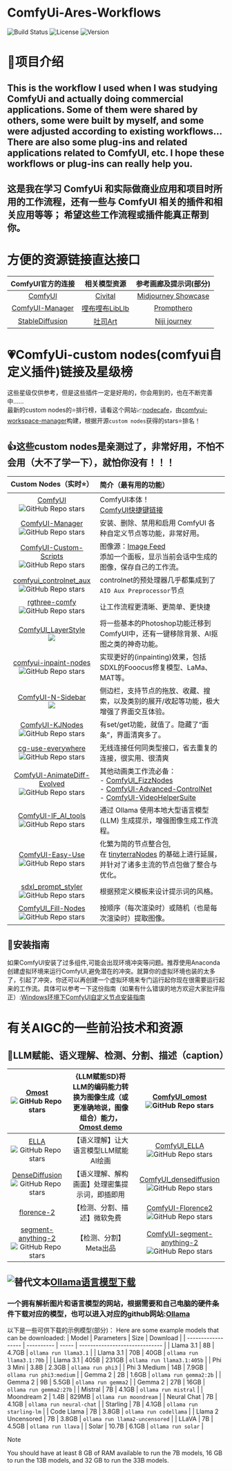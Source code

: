# ComfyUi-Ares-Workflows
![Build Status](https://img.shields.io/badge/build-passing-red)
![License](https://img.shields.io/badge/license-MIT-blue)
![Version](https://img.shields.io/badge/version-1.0.0-orange)

# 🌲项目介绍

This is the workflow I used when I was studying ComfyUi and actually doing commercial applications. Some of them were shared by others, some were built by myself, and some were adjusted according to existing workflows... There are also some plug-ins and related applications related to ComfyUI, etc.
I hope these workflows or plug-ins can really help you.
-----------------------------------------------------------------------------------------------------------------------------------------------------------------------------------------------------------------------
这是我在学习 ComfyUi 和实际做商业应用和项目时所用的工作流程，还有一些与 ComfyUI 相关的插件和相关应用等等；
希望这些工作流程或插件能真正帮到你。
-
# 方便的资源链接直达接口

| ComfyUI官方的连接 | 相关模型资源 | 参考画廊及提示词(部分)  |
| :------: | :------: | :------: |
| [ComfyUI](https://github.com/comfyanonymous/ComfyUI) | [Civital](https://civitai.com/) | [Midjourney Showcase](https://www.midjourney.com/showcase)  |
| [ComfyUI-Manager](https://github.com/ltdrdata/ComfyUI-Manager)  | [哩布哩布LibLIb](https://www.liblib.art/)  | [Prompthero](https://prompthero.com/)  |
| [StableDiffusion](https://github.com/Stability-AI/stablediffusion)  | [吐司Art](https://tusiart.com/)    | [Niji journey](https://nijijourney.com/zhhttps://nijijourney.com/zh/app) |

# 💗ComfyUi-custom nodes(comfyui自定义插件)链接及星级榜
这些星级仅供参考，但是这些插件一定是好用的，你会用到的，也在不断完善中……<br>
最新的custom nodes的⭐排行榜，请看这个网站📈[nodecafe](https://www.nodecafe.co/nodes)，由[comfyui-workspace-manager](https://github.com/11cafe/comfyui-workspace-manager)构建，根据开源`custom nodes`获得的stars⭐排名！
## 👍这些custom nodes是亲测过了，非常好用，不怕不会用（大不了学一下），就怕你没有！！！
| Custom Nodes（实时⭐）    | 简介（最有用的功能）         |
| :----------------------:  | :------------------------   |
| [ComfyUI](https://github.com/comfyanonymous/ComfyUI)<br>![GitHub Repo stars](https://img.shields.io/github/stars/comfyanonymous/ComfyUI)   | ComfyUI本体！<br>[ComfyUI快捷键链接](https://github.com/comfyanonymous/ComfyUI?tab=readme-ov-file#shortcuts)<br>                                                                                                                                                                    |
| [ComfyUI-Manager](https://github.com/ltdrdata/ComfyUI-Manager)<br>![GitHub Repo stars](https://img.shields.io/github/stars/ltdrdata/ComfyUI-Manager)   | 安装、删除、禁用和启用 ComfyUI 各种自定义节点等功能，非常好用。  |
| [ComfyUI-Custom-Scripts](https://github.com/pythongosssss/ComfyUI-Custom-Scripts)<br>![GitHub Repo stars](https://img.shields.io/github/stars/pythongosssss/ComfyUI-Custom-Scripts)   | 图像源：[Image Feed](https://github.com/pythongosssss/ComfyUI-Custom-Scripts?tab=readme-ov-file#image-feed)<br>添加一个面板，显示当前会话中生成的图像，保存自己的工作流。|
| [comfyui_controlnet_aux](https://github.com/Fannovel16/comfyui_controlnet_aux)<br>![GitHub Repo stars](https://img.shields.io/github/stars/Fannovel16/comfyui_controlnet_aux)  | controlnet的预处理器几乎都集成到了`AIO Aux Preprocessor`节点   |
| [rgthree-comfy](https://github.com/rgthree/rgthree-comfy)<br>![GitHub Repo stars](https://img.shields.io/github/stars/rgthree/rgthree-comfy)<br>   | 让工作流程更清晰、更简单、更快捷 |
| [ComfyUI_LayerStyle](https://github.com/chflame163/ComfyUI_LayerStyle)<br>![](https://img.shields.io/github/stars/chflame163/ComfyUI_LayerStyle)   | 将一些基本的Photoshop功能迁移到ComfyUI中，还有一键移除背景、AI抠图之类的神奇功能。|
| [comfyui-inpaint-nodes](https://github.com/Acly/comfyui-inpaint-nodes)<br>![GitHub Repo stars](https://img.shields.io/github/stars/Acly/comfyui-inpaint-nodes)<br>  | 实现更好的(inpainting)效果，包括SDXL的Fooocus修复模型、LaMa、MAT等。|
| [ComfyUI-N-Sidebar](https://github.com/Nuked88/ComfyUI-N-Sidebar)<br>![](https://img.shields.io/github/stars/Nuked88/ComfyUI-N-Sidebar)<br>  | 侧边栏，支持节点的拖放、收藏、搜索，以及类别的展开/收起等功能，极大增强了界面交互体验。 |
| [ComfyUI-KJNodes](https://github.com/kijai/ComfyUI-KJNodes)<br>![GitHub Repo stars](https://img.shields.io/github/stars/kijai/ComfyUI-KJNodes)<br>  | 有set/get功能，就值了。隐藏了“面条”，界面清爽多了。 |
| [cg-use-everywhere](https://github.com/chrisgoringe/cg-use-everywhere)<br>![GitHub Repo stars](https://img.shields.io/github/stars/chrisgoringe/cg-use-everywhere)<br>  | 无线连接任何同类型接口，省去重复的连接，很实用、很清爽 |
| [ComfyUI-AnimateDiff-Evolved](https://github.com/Kosinkadink/ComfyUI-AnimateDiff-Evolved)<br>![GitHub Repo stars](https://img.shields.io/github/stars/Kosinkadink/ComfyUI-AnimateDiff-Evolved) | 其他动画类工作流必备：<br>- [ComfyUI_FizzNodes](https://github.com/FizzleDorf/ComfyUI_FizzNodes) <br>- [ComfyUI-Advanced-ControlNet](https://github.com/Kosinkadink/ComfyUI-Advanced-ControlNet) <br>- [ComfyUI-VideoHelperSuite](https://github.com/Kosinkadink/ComfyUI-VideoHelperSuite)  |
| [ComfyUI-IF_AI_tools](https://github.com/if-ai/ComfyUI-IF_AI_tools)<br>![GitHub Repo stars](https://img.shields.io/github/stars/if-ai/ComfyUI-IF_AI_tools)<br>   | 通过 Ollama 使用本地大型语言模型 (LLM) 生成提示，增强图像生成工作流程。 |
| [ComfyUI-Easy-Use](https://github.com/yolain/ComfyUI-Easy-Use)<br>![GitHub Repo stars](https://img.shields.io/github/stars/yolain/ComfyUI-Easy-Use)<br>  | 化繁为简的节点整合包, 在 [tinyterraNodes](https://github.com/TinyTerra/ComfyUI_tinyterraNodes) 的基础上进行延展，并针对了诸多主流的节点包做了整合与优化。 |
| [sdxl_prompt_styler](https://github.com/twri/sdxl_prompt_styler)<br>![GitHub Repo stars](https://img.shields.io/github/stars/twri/sdxl_prompt_styler)  | 根据预定义模板来设计提示词的风格。 |
| [ComfyUI_Fill-Nodes](https://github.com/filliptm/ComfyUI_Fill-Nodes)<br>![GitHub Repo stars](https://img.shields.io/github/stars/filliptm/ComfyUI_Fill-Nodes)<br>   | 按顺序（每次渲染时）或随机（也是每次渲染时）提取图像。 |

## 🧩安装指南
如果ComfyUI安装了过多组件,可能会出现环境冲突等问题。推荐使用Anaconda创建虚拟环境来运行ComfyUI,避免潜在的冲突。就算你的虚拟环境也装的太多了，引起了冲突，你还可以再创建一个虚拟环境来专门运行起你现在很需要运行起来的工作流。具体可以参考一下这份指南（如果有什么错误的地方欢迎大家批评指正）:[Windows环境下ComfyUI自定义节点安装指南](./Windows环境下ComfyUI自定义节点安装指南.md)

# 有关AIGC的一些前沿技术和资源

## 🧠LLM赋能、语义理解、检测、分割、描述（caption）

| [Omost](https://github.com/lllyasviel/Omost)<br>![GitHub Repo stars](https://img.shields.io/github/stars/lllyasviel/Omost)  | {LLM赋能SD}将LLM的编码能力转换为图像生成（或更准确地说，图像组合）能力，[Omost demo](https://huggingface.co/spaces/lllyasviel/Omost) | [ComfyUI_omost](https://github.com/huchenlei/ComfyUI_omost)<br>![GitHub Repo stars](https://img.shields.io/github/stars/huchenlei/ComfyUI_omost)<br>  |
| :------------------------------------------------------------: | :-----------------------------------: | :---------------------: |
| [ELLA](https://github.com/TencentQQGYLab/ELLA)<br>![GitHub Repo stars](https://img.shields.io/github/stars/TencentQQGYLab/ELLA)<br> | 【语义理解】让大语言模型LLM赋能AI绘画                                                                                 | [ComfyUI_ELLA](https://github.com/ExponentialML/ComfyUI_ELLA)<br>![GitHub Repo stars](https://img.shields.io/github/stars/ExponentialML/ComfyUI_ELLA)<br>                           |
| [DenseDiffusion](https://github.com/naver-ai/DenseDiffusion)<br>![GitHub Repo stars](https://img.shields.io/github/stars/naver-ai/DenseDiffusion)<br>                             | 【语义理解、解构画面】处理密集提示词，即插即用                                                                               | [ComfyUI_densediffusion](https://github.com/huchenlei/ComfyUI_densediffusion)<br>![GitHub Repo stars](https://img.shields.io/github/stars/huchenlei/ComfyUI_densediffusion)<br>     |
| [florence-2](https://clarifai.com/microsoft/florence/models/florence-2-large)                                                                                                     | 【检测、分割、描述】微软免费                                                                                        | [ComfyUI-Florence2](https://github.com/kijai/ComfyUI-Florence2)<br>![GitHub Repo stars](https://img.shields.io/github/stars/kijai/ComfyUI-Florence2)                                |
| [segment-anything-2](https://github.com/facebookresearch/segment-anything-2)<br>![GitHub Repo stars](https://img.shields.io/github/stars/facebookresearch/segment-anything-2)<br> | 【检测、分割】Meta出品 |[ComfyUI-segment-anything-2](https://github.com/kijai/ComfyUI-segment-anything-2)<br>![GitHub Repo stars](https://img.shields.io/github/stars/kijai/ComfyUI-segment-anything-2)<br> |

## ![替代文本](https://ollama.com/public/icon-32x32.png)[Ollama语言模型下载](https://ollama.com/)
### 一个拥有解析图片和语言模型的网站，根据需要和自己电脑的硬件条件下载对应的模型，也可以进入对应的github网站:[Ollama](https://github.com/ollama/ollama)
以下是一些可供下载的示例模型(部分)：
Here are some example models that can be downloaded:
| Model              | Parameters | Size  | Download                       |
| ------------------ | ---------- | ----- | ------------------------------ |
| Llama 3.1          | 8B         | 4.7GB | `ollama run llama3.1`          |
| Llama 3.1          | 70B        | 40GB  | `ollama run llama3.1:70b`      |
| Llama 3.1          | 405B       | 231GB | `ollama run llama3.1:405b`     |
| Phi 3 Mini         | 3.8B       | 2.3GB | `ollama run phi3`              |
| Phi 3 Medium       | 14B        | 7.9GB | `ollama run phi3:medium`       |
| Gemma 2            | 2B         | 1.6GB | `ollama run gemma2:2b`         |
| Gemma 2            | 9B         | 5.5GB | `ollama run gemma2`            |
| Gemma 2            | 27B        | 16GB  | `ollama run gemma2:27b`        |
| Mistral            | 7B         | 4.1GB | `ollama run mistral`           |
| Moondream 2        | 1.4B       | 829MB | `ollama run moondream`         |
| Neural Chat        | 7B         | 4.1GB | `ollama run neural-chat`       |
| Starling           | 7B         | 4.1GB | `ollama run starling-lm`       |
| Code Llama         | 7B         | 3.8GB | `ollama run codellama`         |
| Llama 2 Uncensored | 7B         | 3.8GB | `ollama run llama2-uncensored` |
| LLaVA              | 7B         | 4.5GB | `ollama run llava`             |
| Solar              | 10.7B      | 6.1GB | `ollama run solar`             |

> [!NOTE]
> You should have at least 8 GB of RAM available to run the 7B models, 16 GB to run the 13B models, and 32 GB to run the 33B models.
